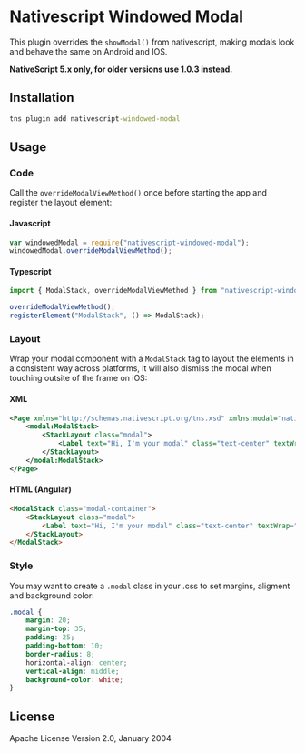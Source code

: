 # Nativescript Windowed Modal

This plugin overrides the ```showModal()``` from nativescript, making modals look and behave the same on Android and IOS.

**NativeScript 5.x only, for older versions use 1.0.3 instead.**

## Installation

```cmd
tns plugin add nativescript-windowed-modal
```

## Usage

### Code

Call the ```overrideModalViewMethod()``` once before starting the app and register the layout element:

#### Javascript

```javascript
var windowedModal = require("nativescript-windowed-modal");
windowedModal.overrideModalViewMethod();
```

#### Typescript

```typescript
import { ModalStack, overrideModalViewMethod } from "nativescript-windowed-modal";

overrideModalViewMethod();
registerElement("ModalStack", () => ModalStack);
```

### Layout

Wrap your modal component with a ```ModalStack``` tag to layout the elements in a consistent way across platforms, it will also dismiss the modal when touching outsite of the frame on iOS:

#### XML

```xml
<Page xmlns="http://schemas.nativescript.org/tns.xsd" xmlns:modal="nativescript-windowed-modal">
    <modal:ModalStack>
        <StackLayout class="modal">
            <Label text="Hi, I'm your modal" class="text-center" textWrap="true"/>
        </StackLayout>
    </modal:ModalStack>
</Page>
```

#### HTML (Angular)

```html
<ModalStack class="modal-container">
    <StackLayout class="modal">
        <Label text="Hi, I'm your modal" class="text-center" textWrap="true"></Label>
    </StackLayout>
</ModalStack>
```

### Style

You may want to create a ```.modal``` class in your .css to set margins, aligment and background color:

```css
.modal {
    margin: 20;
    margin-top: 35;
    padding: 25;
    padding-bottom: 10;
    border-radius: 8;
    horizontal-align: center;
    vertical-align: middle;
    background-color: white;
}
```

## License

Apache License Version 2.0, January 2004
